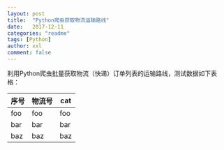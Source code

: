 ```yaml
---
layout: post
title:  "Python爬虫获取物流运输路线"
date:   2017-12-11
categories: "readme"
tags: [Python]
author: xxl
comment: false
---
```

利用Python爬虫批量获取物流（快递）订单列表的运输路线，测试数据如下表格：  

序号 | 物流号 | cat
----|------|----
foo | foo  | foo
bar | bar  | bar
baz | baz  | baz
